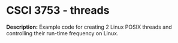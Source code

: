 # CSCI 3753 - threads
**Description:** Example code for creating 2 Linux POSIX threads and controlling their run-time frequency on Linux.
